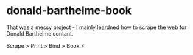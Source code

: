 # donald-barthelme-book

That was a messy project -
I mainly leardned how to scrape the web for Donald Barthelme contant.

Scrape > Print > Bind > Book ⚡️
